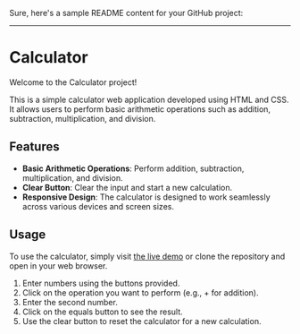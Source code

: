 Sure, here's a sample README content for your GitHub project:

---

# Calculator

Welcome to the Calculator project!

This is a simple calculator web application developed using HTML and CSS. It allows users to perform basic arithmetic operations such as addition, subtraction, multiplication, and division.

## Features

- **Basic Arithmetic Operations**: Perform addition, subtraction, multiplication, and division.
- **Clear Button**: Clear the input and start a new calculation.
- **Responsive Design**: The calculator is designed to work seamlessly across various devices and screen sizes.

## Usage

To use the calculator, simply visit [the live demo](https://prasantachary.github.io/calculator/) or clone the repository and open in your web browser.

1. Enter numbers using the buttons provided.
2. Click on the operation you want to perform (e.g., + for addition).
3. Enter the second number.
4. Click on the equals button to see the result.
5. Use the clear button to reset the calculator for a new calculation.

